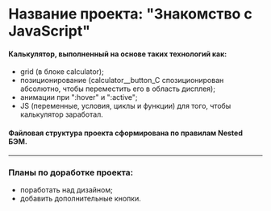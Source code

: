 # Название проекта: **"Знакомство с JavaScript"**
#### Калькулятор, выполненный на основе таких технологий как:
* grid (в блоке calculator);
* позиционирование (calculator__button_C спозиционирован абсолютно, чтобы переместить его в область дисплея);
* анимации при ":hover" и ":active";
* JS (переменные, условия, циклы и функции) для того, чтобы калькулятор заработал.
#### Файловая структура проекта сформирована по правилам Nested БЭМ.
------
### **Планы по доработке проекта:**
* поработать над дизайном;
* добавить дополнительные кнопки.